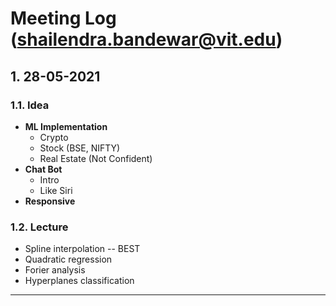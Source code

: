 # Meeting Log (shailendra.bandewar@vit.edu) <!-- omit in toc -->

## 1. 28-05-2021

### 1.1. Idea

- **ML Implementation**
  - Crypto
  - Stock (BSE, NIFTY)
  - Real Estate (Not Confident)
- **Chat Bot**
  - Intro
  - Like Siri
- **Responsive**

### 1.2. Lecture

- Spline interpolation -- BEST
- Quadratic regression
- Forier analysis
- Hyperplanes classification

---
